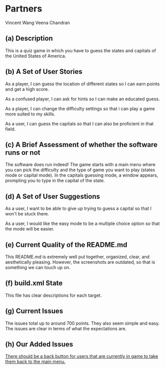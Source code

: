 # Partners
Vincent Wang
Veena Chandran

## (a) Description
This is a quiz game in which you have to guess the states and capitals of the United States of America.

## (b) A Set of User Stories
As a player, I can guess the location of different states so I can earn points and get a high score.

As a confused player, I can ask for hints so I can make an educated guess.

As a player, I can change the difficulty settings so that i can play a game more suited to my skills.

As a user, I can guess the capitals so that I can also be proficient in that field.

## (c) A Brief Assessment of whether the software runs or not
The software does run indeed! The game starts with a main menu where you can pick the difficulty and the type of game you want to play (states mode or capital mode). In the capitals guessing mode, a window appears, prompting you to type in the capital of the state.

## (d) A Set of User Suggestions
As a user, I want to be able to give up trying to guess a capital so that I won't be stuck there.

As a user, I would like the easy mode to be a multiple choice option so that the mode will be easier.

## (e) Current Quality of the README.md
This README.md is extremely well put together, organized, clear, and aesthetically pleasing. However, the screenshots are outdated, so that is something we can touch up on.

## (f) build.xml State
This file has clear descriptions for each target.

## (g) Current Issues
The issues total up to around 700 points. They also seem simple and easy. The issues are clear in terms of what the expectations are.

## (h) Our Added Issues
[There should be a back button for users that are currently in game to take them back to the main menu.](https://www.google.com "Back Button Issue")
